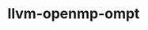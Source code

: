 ---
title: "llvm-openmp-ompt"
layout: cache
categories: [package, develop]
meta: {"versions": ["tr6_forwards"], "compilers": ["gcc@=11.1.0", "oneapi@=2023.2.0"], "oss": ["ubuntu20.04"], "platforms": ["linux"], "targets": ["x86_64", "x86_64_v3"], "stacks": ["e4s", "e4s-oneapi", "root"], "num_specs": 11, "num_specs_by_stack": {"e4s-oneapi": 5, "root": 11, "e4s": 6}}
spec_details: [{"hash": "wm5xlkaaesjqbryocabylbo4x6uji6yu", "compiler": "oneapi@=2023.2.0", "versions": ["tr6_forwards"], "os": "ubuntu20.04", "platform": "linux", "target": "x86_64", "variants": ["build_system=cmake", "build_type=Release", "generator=ninja", "~ipo", "+libomptarget", "~standalone"], "stacks": ["e4s-oneapi", "root"], "size": "-", "tarball": "https://binaries.spack.io/develop/build_cache/linux-ubuntu20.04-x86_64/oneapi-2023.2.0/llvm-openmp-ompt-tr6_forwards/linux-ubuntu20.04-x86_64-oneapi-2023.2.0-llvm-openmp-ompt-tr6_forwards-wm5xlkaaesjqbryocabylbo4x6uji6yu.spack"}, {"hash": "sqjjurjnvtxi6e2czvtmqkifc2m2fryt", "compiler": "oneapi@=2023.2.0", "versions": ["tr6_forwards"], "os": "ubuntu20.04", "platform": "linux", "target": "x86_64", "variants": ["build_system=cmake", "build_type=Release", "generator=ninja", "~ipo", "+libomptarget", "~standalone"], "stacks": ["e4s-oneapi", "root"], "size": "-", "tarball": "https://binaries.spack.io/develop/build_cache/linux-ubuntu20.04-x86_64/oneapi-2023.2.0/llvm-openmp-ompt-tr6_forwards/linux-ubuntu20.04-x86_64-oneapi-2023.2.0-llvm-openmp-ompt-tr6_forwards-sqjjurjnvtxi6e2czvtmqkifc2m2fryt.spack"}, {"hash": "xwerxhtozl7ft7a2e6znfuwe46la4o7o", "compiler": "oneapi@=2023.2.0", "versions": ["tr6_forwards"], "os": "ubuntu20.04", "platform": "linux", "target": "x86_64", "variants": ["build_system=cmake", "build_type=Release", "generator=ninja", "~ipo", "+libomptarget", "~standalone"], "stacks": ["e4s-oneapi", "root"], "size": "-", "tarball": "https://binaries.spack.io/develop/build_cache/linux-ubuntu20.04-x86_64/oneapi-2023.2.0/llvm-openmp-ompt-tr6_forwards/linux-ubuntu20.04-x86_64-oneapi-2023.2.0-llvm-openmp-ompt-tr6_forwards-xwerxhtozl7ft7a2e6znfuwe46la4o7o.spack"}, {"hash": "hstts5436mza7ahpfbohkhfux23nl656", "compiler": "oneapi@=2023.2.0", "versions": ["tr6_forwards"], "os": "ubuntu20.04", "platform": "linux", "target": "x86_64", "variants": ["build_system=cmake", "build_type=Release", "generator=ninja", "~ipo", "+libomptarget", "~standalone"], "stacks": ["e4s-oneapi", "root"], "size": "-", "tarball": "https://binaries.spack.io/develop/build_cache/linux-ubuntu20.04-x86_64/oneapi-2023.2.0/llvm-openmp-ompt-tr6_forwards/linux-ubuntu20.04-x86_64-oneapi-2023.2.0-llvm-openmp-ompt-tr6_forwards-hstts5436mza7ahpfbohkhfux23nl656.spack"}, {"hash": "4tqt7iaazw5bgt4blytta37ikupufgct", "compiler": "oneapi@=2023.2.0", "versions": ["tr6_forwards"], "os": "ubuntu20.04", "platform": "linux", "target": "x86_64", "variants": ["build_system=cmake", "build_type=Release", "generator=ninja", "~ipo", "+libomptarget", "~standalone"], "stacks": ["e4s-oneapi", "root"], "size": "-", "tarball": "https://binaries.spack.io/develop/build_cache/linux-ubuntu20.04-x86_64/oneapi-2023.2.0/llvm-openmp-ompt-tr6_forwards/linux-ubuntu20.04-x86_64-oneapi-2023.2.0-llvm-openmp-ompt-tr6_forwards-4tqt7iaazw5bgt4blytta37ikupufgct.spack"}, {"hash": "mhkodsarzmtopsfm642qnqd2wuw5hnac", "compiler": "gcc@=11.1.0", "versions": ["tr6_forwards"], "os": "ubuntu20.04", "platform": "linux", "target": "x86_64_v3", "variants": ["build_system=cmake", "build_type=Release", "generator=ninja", "~ipo", "+libomptarget", "~standalone"], "stacks": ["e4s", "root"], "size": "-", "tarball": "https://binaries.spack.io/develop/build_cache/linux-ubuntu20.04-x86_64_v3/gcc-11.1.0/llvm-openmp-ompt-tr6_forwards/linux-ubuntu20.04-x86_64_v3-gcc-11.1.0-llvm-openmp-ompt-tr6_forwards-mhkodsarzmtopsfm642qnqd2wuw5hnac.spack"}, {"hash": "ieatxo5lh7ezowkcafg67hco2w7kjixa", "compiler": "gcc@=11.1.0", "versions": ["tr6_forwards"], "os": "ubuntu20.04", "platform": "linux", "target": "x86_64_v3", "variants": ["build_system=cmake", "build_type=Release", "generator=ninja", "~ipo", "+libomptarget", "~standalone"], "stacks": ["e4s", "root"], "size": "-", "tarball": "https://binaries.spack.io/develop/build_cache/linux-ubuntu20.04-x86_64_v3/gcc-11.1.0/llvm-openmp-ompt-tr6_forwards/linux-ubuntu20.04-x86_64_v3-gcc-11.1.0-llvm-openmp-ompt-tr6_forwards-ieatxo5lh7ezowkcafg67hco2w7kjixa.spack"}, {"hash": "rvcomsl7cskcu2s6lkhrkgqupztwy4wn", "compiler": "gcc@=11.1.0", "versions": ["tr6_forwards"], "os": "ubuntu20.04", "platform": "linux", "target": "x86_64_v3", "variants": ["build_system=cmake", "build_type=Release", "generator=ninja", "~ipo", "+libomptarget", "~standalone"], "stacks": ["e4s", "root"], "size": "-", "tarball": "https://binaries.spack.io/develop/build_cache/linux-ubuntu20.04-x86_64_v3/gcc-11.1.0/llvm-openmp-ompt-tr6_forwards/linux-ubuntu20.04-x86_64_v3-gcc-11.1.0-llvm-openmp-ompt-tr6_forwards-rvcomsl7cskcu2s6lkhrkgqupztwy4wn.spack"}, {"hash": "lxtazqmf245c6e6c62whuvc4gqiylhmy", "compiler": "gcc@=11.1.0", "versions": ["tr6_forwards"], "os": "ubuntu20.04", "platform": "linux", "target": "x86_64_v3", "variants": ["build_system=cmake", "build_type=Release", "generator=ninja", "~ipo", "+libomptarget", "~standalone"], "stacks": ["e4s", "root"], "size": "-", "tarball": "https://binaries.spack.io/develop/build_cache/linux-ubuntu20.04-x86_64_v3/gcc-11.1.0/llvm-openmp-ompt-tr6_forwards/linux-ubuntu20.04-x86_64_v3-gcc-11.1.0-llvm-openmp-ompt-tr6_forwards-lxtazqmf245c6e6c62whuvc4gqiylhmy.spack"}, {"hash": "q6ik57phhysojvopqvjsdxuyg6rhamxk", "compiler": "gcc@=11.1.0", "versions": ["tr6_forwards"], "os": "ubuntu20.04", "platform": "linux", "target": "x86_64_v3", "variants": ["build_system=cmake", "build_type=Release", "generator=ninja", "~ipo", "+libomptarget", "~standalone"], "stacks": ["e4s", "root"], "size": "-", "tarball": "https://binaries.spack.io/develop/build_cache/linux-ubuntu20.04-x86_64_v3/gcc-11.1.0/llvm-openmp-ompt-tr6_forwards/linux-ubuntu20.04-x86_64_v3-gcc-11.1.0-llvm-openmp-ompt-tr6_forwards-q6ik57phhysojvopqvjsdxuyg6rhamxk.spack"}, {"hash": "inckpwpoawn3l2fcistpui7ipfjab5x2", "compiler": "gcc@=11.1.0", "versions": ["tr6_forwards"], "os": "ubuntu20.04", "platform": "linux", "target": "x86_64_v3", "variants": ["build_system=cmake", "build_type=Release", "generator=ninja", "~ipo", "+libomptarget", "~standalone"], "stacks": ["e4s", "root"], "size": "-", "tarball": "https://binaries.spack.io/develop/build_cache/linux-ubuntu20.04-x86_64_v3/gcc-11.1.0/llvm-openmp-ompt-tr6_forwards/linux-ubuntu20.04-x86_64_v3-gcc-11.1.0-llvm-openmp-ompt-tr6_forwards-inckpwpoawn3l2fcistpui7ipfjab5x2.spack"}]
---